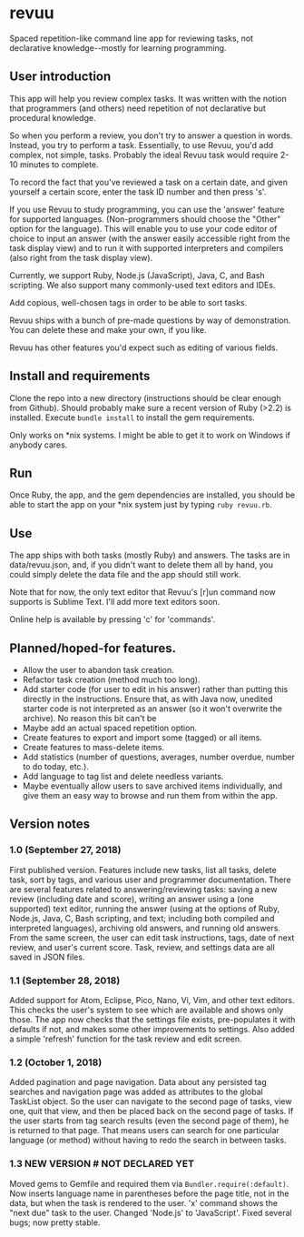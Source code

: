 # revuu
Spaced repetition-like command line app for reviewing tasks, not declarative
knowledge--mostly for learning programming.

## User introduction

This app will help you review complex tasks. It was written with the notion
that programmers (and others) need repetition of not declarative but procedural
knowledge.

So when you perform a review, you don't try to answer a question in words.
Instead, you try to perform a task. Essentially, to use Revuu, you'd add
complex, not simple, tasks. Probably the ideal Revuu task would require
2-10 minutes to complete.

To record the fact that you've reviewed a task on a certain date, and given
yourself a certain score, enter the task ID number and then press 's'.

If you use Revuu to study programming, you can use the 'answer' feature for
supported languages. (Non-programmers should choose the "Other" option for the
language). This will enable you to use your code editor of choice to input an
answer (with the answer easily accessible right from the task display view) and
to run it with supported interpreters and compilers (also right from the task
display view).

Currently, we support Ruby, Node.js (JavaScript), Java, C, and Bash scripting.
We also support many commonly-used text editors and IDEs.

Add copious, well-chosen tags in order to be able to sort tasks.

Revuu ships with a bunch of pre-made questions by way of demonstration. You
can delete these and make your own, if you like.

Revuu has other features you'd expect such as editing of various fields.

## Install and requirements
Clone the repo into a new directory (instructions should be clear enough from
Github). Should probably make sure a recent version of Ruby (>2.2) is installed. 
Execute `bundle install` to install the gem requirements.

Only works on \*nix systems. I might be able to get it to work on Windows if
anybody cares.

## Run
Once Ruby, the app, and the gem dependencies are installed, you should be able
to start the app on your \*nix system just by typing `ruby revuu.rb`.

## Use
The app ships with both tasks (mostly Ruby) and answers. The tasks are in
data/revuu.json, and, if you didn't want to delete them all by hand, you could
simply delete the data file and the app should still work.

Note that for now, the only text editor that Revuu's [r]un command now supports
is Sublime Text. I'll add more text editors soon.

Online help is available by pressing 'c' for 'commands'.

## Planned/hoped-for features.

* Allow the user to abandon task creation.
* Refactor task creation (method much too long).
* Add starter code (for user to edit in his answer) rather than putting this
directly in the instructions. Ensure that, as with Java now, unedited starter
code is not interpreted as an answer (so it won't overwrite the archive). No
reason this bit can't be 
* Maybe add an actual spaced repetition option.
* Create features to export and import some (tagged) or all items.
* Create features to mass-delete items.
* Add statistics (number of questions, averages, number overdue, number to do
today, etc.).
* Add language to tag list and delete needless variants.
* Maybe eventually allow users to save archived items individually, and give
them an easy way to browse and run them from within the app.

## Version notes

### 1.0 (September 27, 2018)

First published version. Features include new tasks, list all tasks, delete
task, sort by tags, and various user and programmer documentation. There are
several features related to answering/reviewing tasks: saving a new review
(including date and score), writing an answer using a (one supported) text
editor, running the answer (using at the options of Ruby, Node.js, Java, C,
Bash scripting, and text; including both compiled and interpreted languages),
archiving old answers, and running old answers. From the same screen, the user
can edit task instructions, tags, date of next review, and user's current
score. Task, review, and settings data are all saved in JSON files.

### 1.1 (September 28, 2018)
Added support for Atom, Eclipse, Pico, Nano, Vi, Vim, and other text editors.
This checks the user's system to see which are available and shows only those.
The app now checks that the settings file exists, pre-populates it with
defaults if not, and makes some other improvements to settings. Also added a
simple 'refresh' function for the task review and edit screen.

### 1.2 (October 1, 2018)
Added pagination and page navigation. Data about any persisted tag searches
and navigation page was added as attributes to the global TaskList object. So
the user can navigate to the second page of tasks, view one, quit that view,
and then be placed back on the second page of tasks. If the user starts from
tag search results (even the second page of them), he is returned to that page.
That means users can search for one particular language (or method) without
having to redo the search in between tasks.

### 1.3 NEW VERSION # NOT DECLARED YET
Moved gems to Gemfile and required them via `Bundler.require(:default)`. Now
inserts language name in parentheses before the page title, not in the data,
but when the task is rendered to the user. 'x' command shows the "next due" 
task to the user. Changed 'Node.js' to 'JavaScript'. Fixed several bugs; now 
pretty stable.